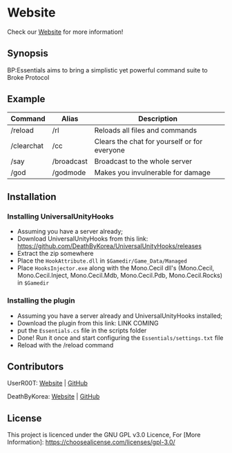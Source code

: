 # Website

Check our [Website](https://userr00t.github.io/BP-Essentials/) for more information!


## Synopsis

BP:Essentials aims to bring a simplistic yet powerful command suite to Broke Protocol

## Example

|  Command | Alias  |  Description |
|---|---|---|
| /reload	  |  /rl	 | Reloads all files and commands  |
| /clearchat	  |  /cc	 |  Clears the chat for yourself or for everyone |
| /say	  | /broadcast   |  Broadcast to the whole server  |
| /god	  | /godmode	  | Makes you invulnerable for damage  |


## Installation




### Installing UniversalUnityHooks
* Assuming you have a server already;
* Download UniversalUnityHooks from this link: https://github.com/DeathByKorea/UniversalUnityHooks/releases
* Extract the zip somewhere
* Place the `HookAttribute.dll` in `$Gamedir/Game_Data/Managed`
* Place `HooksInjector.exe` along with the Mono.Cecil dll's (Mono.Cecil, Mono.Cecil.Inject, Mono.Cecil.Mdb, Mono.Cecil.Pdb, Mono.Cecil.Rocks) in `$Gamedir`


### Installing the plugin
* Assuming you have a server already and UniversalUnityHooks installed;
* Download the plugin from this link: LINK COMING
* put the `Essentials.cs` file in the scripts folder
* Done! Run it once and start configuring the `Essentials/settings.txt` file
* Reload with the /reload command




## Contributors

UserR00T: [Website](https://UserR00T.com) | [GitHub](https://github.com/UserR00T)

DeathByKorea: [Website](https://DeathByKorea.uk) | [GitHub](https://github.com/DeathByKorea)

## License

This project is licenced under the GNU GPL v3.0 Licence, For [More Information]: https://choosealicense.com/licenses/gpl-3.0/
